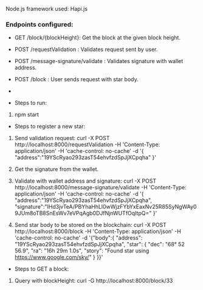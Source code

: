 Node.js framework used: Hapi.js

### Endpoints configured:
* GET /block/{blockHeight}: Get the block at the given block height.
* POST /requestValidation : Validates request sent by user.
* POST /message-signature/validate : Validates signature with wallet address.
* POST /block : User sends request with star body.
*

* Steps to run:
1. npm start

* Steps to register a new star:
1. Send validation request:
curl -X POST   http://localhost:8000/requestValidation   -H 'Content-Type: application/json'   -H 'cache-control: no-cache'   -d '{
    "address":"19YScRyao293zasT54ehvfzdSpJjXCpqha"
}'

2. Get the signature from the wallet.

3. Validate with wallet address and signature:
curl -X POST   http://localhost:8000/message-signature/validate   -H 'Content-Type: application/json'   -H 'cache-control: no-cache'   -d '{
"address":"19YScRyao293zasT54ehvfzdSpJjXCpqha",
 "signature":"IHd3jvTeA/PBYhaHhLl0wWjzFYbYxEaxNv25R85SyNgWAy09JUm8oTB8SnEsWv7eVPqAgb0DJfNjnWUTfOqItpQ="
}'

4. Send star body to be stored on the blockchain:
curl -X POST http://localhost:8000/block -H 'Content-Type: application/json' -H 'cache-control: no-cache' -d '{"body":{
  "address": "19YScRyao293zasT54ehvfzdSpJjXCpqha",
  "star": {
    "dec": "68° 52 56.9",
    "ra": "16h 29m 1.0s",
    "story": "Found star using https://www.google.com/sky/"
    }
}}'

* Steps to GET a block:
1. Query with blockHeight:
curl -G http://localhost:8000/block/33
